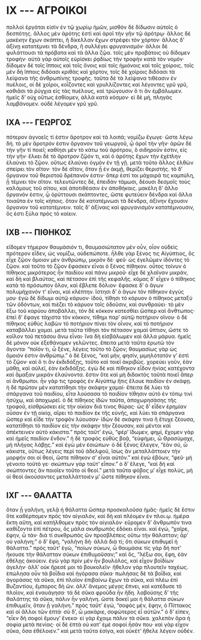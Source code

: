 
# IX --- ΑΓΡΟΙΚΟΙ

πολλοὶ ἐργάται εἰσὶν ἐν τῷ χωρίῳ ἡμῶν, μισθὸν
δὲ δίδωσιν αὐτοῖς ὁ δεσπότης. ἄλλος μὲν ἀρότης ἐστὶ
καὶ ἀροῖ τὴν γῆν τῷ ἀρότρῳ· ἄλλος δὲ μακέκην ἔχων
σκάπτει, ἢ δίκελλαν ἔχων στρέφει τὸν χόρτον· ἄλλος 
δ’ ἀξίνῃ κατατέμνει τὰ δένδρα, ἢ συλλέγει φρυγανισμόν·
ἀλλοι δὲ φυλάττουσι τὰ πρόβατα καὶ τὰ ἄλλα ζῷα.
τοῖς μὲν προβάτοις οὐ δίδομεν τροφήν· αὐτὰ γὰρ
αὑτοῖς εὑρίσκει ῥᾳδίως τὴν τροφὴν κατὰ τὸν νομόν·
δίδομεν δὲ τοῖς ἵπποις καὶ τοῖς ὄνοις καὶ τοῖς ἡμιόνοις
καὶ τοῖς χοίροις. τοῖς μὲν δὴ ἵπποις διδόασι κριθὰς
καὶ χόρτον, τοῖς δὲ χοίροις διδόασι τὰ λείψανα τῆς
ἀνθρωπίνης τροφῆς. ταῦτα δὲ τὰ λείψανα τιθέασιν
ἐν πυέλοις, οἱ δὲ χοῖροι, κοΐζοντες καὶ γρυλλίζοντες
καὶ λέγοντες γρῦ γρῦ, καθιᾶσι τὰ ῥύγχια εἰς τὰς
πυέλους, καὶ τρώγουσιν ὅ τι ἂν ἐμβάλωμεν. ἡμεῖς δ’
οὐχ οὕτως ἐσθίομεν, ἀλλὰ κατὰ κόσμον· εἰ δὲ μή,
πληγὰς λαμβάνομεν. οὐδὲ λέγομεν γρῦ γρῦ.

## IXΑ --- ΓΕΩΡΓΟΣ

πότερον ἀγνοεῖς τί ἐστιν ἄροτρον καὶ τὰ λοιπά;
νομίζω ἔγωγε· ὥστε λέγω δή. τὸ μὲν ἄροτρόν ἐστιν
ὄργανον τοῦ γεωργοῦ, ᾧ ἀροῖ τὴν γῆν· ἀρῶν δὲ τὴν
γῆν τί ποιεῖ; καθίησι μὲν τὸ κάτω τοῦ ἀρότρου,
ὃ σιδηροῦν ἐστιν, εἰς τὴν γῆν· ἕλκει δὲ τὸ ἄροτρον
ζῷόν τι, καὶ ὁ ἀρότης ἔχων τὴν ἐχέτλην ἐλαύνει τὸ
ζῷον. οὕτως ἐλαύνει ὀγμὸν ἐν τῇ γῇ. μετὰ τοῦτο
ἄλλος ἐλθὼν σπείρει τὸν σῖτον· τὸν δὲ σῖτον, ὅταν ᾖ
ἐν ἀκμῇ, θερίζει θεριστής. τὸ δ’ ὄργανον τοῦ θεριστοῦ
δρέπανόν ἐστιν· ὅπερ ἐστί τοι μάχαιρά τις καμπύλη,
ᾗ τέμνει τὸν σῖτον. τελευτῶντες δέ, ἐπειδὰν τάμωσι,
δέουσι δεσμοῖς τοὺς καλάμους τοῦ σίτου, καὶ ἀποτιθέασιν
ἐν ἀποθήκαις. μακέλη δ’ ἄλλο ὄργανόν ἐστιν,
ᾧ ὀρύττουσι σκάπτοντες, ὥστε φυτεύειν δένδρα καὶ
ἄλλα τοιαῦτα ἐν τοῖς κήποις. ὅταν δὲ κατατέμνωσι
τὰ δένδρα, ἀξίνην ἔχουσιν ὄργανον τοῦ κατατέμνειν.
ταῖς δ’ ἀξίναις καὶ φρυγανισμὸν κατατέμνουσιν, ὅς
ἐστι ξύλα πρὸς τὸ καίειν.


## IXΒ --- ΠΙΘΗΚΟΣ

εἴδομεν τήμερον θαυμάσιόν τι, θαυμασιώτατον μὲν
οὖν, οἷον οὐδεὶς πρότερον εἶδεν, ὡς νομίζω, οὐδεπώποτε.
ἦλθε γὰρ ξένος τις Αἰγύπτιος, ὃς εἶχε ζῷον
ὅμοιον μὲν ἀνθρώπῳ, μικρὸν δέ· φεῦ· ὡς ἐγελῶμεν
ἰδόντες τὸ ζῷον. καὶ τοῦτο τὸ ζῷον ἔφασκεν εἶναι
ὁ ξένος πίθηκον. οὗτος τοίνυν ὁ πίθηκος μικρότερος
ἦν παιδίου καὶ πάνυ μικροῦ· εἶχε δὲ χλαῖναν μικράν,
καὶ δὴ καὶ βλαύτας, καὶ πέτασον ἐπὶ τῆς κεφαλῆς.
κόμας δ’ εἶχεν ὁ πίθηκος κατὰ τὸ πρόσωπον ὅλον,
καὶ ἔβλεπε δόλιον· ἔφασκε δ’ ὁ ἄγων πολυμήχανόν
τ’ εἶναι, καὶ κλέπτην. ἵστησι δ’ ὁ ἄγων τὸν πίθηκον
ἐγγύς μου· ἐγὼ δὲ δίδωμι αὐτῷ κάρυον· ἰδού, τίθησι
τὸ κάρυον ὁ πίθηκος μεταξὺ τῶν ὀδόντων, καὶ πιέζει
τὸ κάρυον τοῖς ὀδοῦσιν, καὶ συνθραύει· τὸ μὲν ἔξω
τοῦ καρύου ἀποβάλλει, τὸν δὲ κόκκον κατεσθίει
ὥσπερ καὶ ἄνθτωπος· ἐπεὶ δ’ ἔφαγε τάχιστα τὸν
κόκκον, τίθημι παρ’ αὐτῷ ποτήριον οἴνου· ὁ δὲ
πίθηκος εὐθὺς λαβὼν τὸ ποτήριον πίνει τὸν οἶνον,
καὶ τὸ ποτήριον καταβάλλει χαμαί. μετὰ ταῦτα
τίθησι τὸν πέτασον χαμαὶ ὕπτιον, ὥστε τὸ κοῖλον
τοῦ πετάσου ἄνω εἶναι· ἵνα δὴ εἰσβάλωμεν καὶ ἄλλα
μάρυα. ἡμεῖς δὲ μόνον οὐκ ἐξεθάνομεν γελῶντες.
ἔπειτα μετὰ ταῦτα ἐρωτῶ τὸν ἄγοντα· “ποῖόν τι,
ὦ ξένε, λέγεις τοῦτο τὸ ζῷον; θαυμασίως γὰρ ὡς
ὅμοιόν ἐστιν ἀνθρώπῳ.” ὁ δὲ ξένος, “καὶ μήν, φησίν,
μιμηλότατόν γ’ ἐστὶ τὸ ζῷον· καὶ ὅ τι ἂν ἐκδιδάξῃς,
τοῦτο καὶ τοιεῖ ἀκριβῶς. χορεύει γοῦν, ἐὰν μάθῃ, καὶ
αὐλεῖ, ἐὰν ἐκδιδάξῃς. ἐγὼ δὲ καὶ πίθηκον εἶδον ἡνίας
κατέχοντα καὶ ἅμαξαν μικρὰν ἐλαύνοντα. ἔστιν ὅτε
καὶ μὴ διδακτὸς ταῦτὰ ποιεῖ ἅπερ οἱ ἄνθρωποι. ἦν 
γάρ τις τροφὸς ἐν Αἰγύπτῳ ἥτις ἔλουε παιδίον ἐν
σκάφῃ. ἡ δὲ πρῶτον μὲν κατατίθησι τὴν σκάφην
χαμαί· ἔπειτα δὲ λύει τὰ σπάργανα τοῦ παιδίου,
εἶτα λούσασα τὸ παιδίον τίθησιν αὐτὸ ἐν τόπῳ τινὶ
ἡσύχῳ, καὶ ἀποχωρεῖ. ὁ δὲ πίθηκος ἰδὼν ταῦτα,
ἀποχωρησάσης τῆς τροφοῦ, εἰσθρώσκει εἰς τὴν οἰκίαν
διά τινος θύρας· ὡς δ’ εἶδεν ἐρημίαν οὖσαν ἐν τῇ
οἰκίᾳ, αἴρει τὸ παιδίον ἐκ τῆς εὐνῆς, καὶ λύει τὰ
σπάργανα ὥσπερ καὶ εἶδε τὴν τροφὸν λύουσαν· ἰδὼν
δὲ σκάφην τινα ἣ ἔτυχε ζέουσα, κατατίθησι τὸ παιδίον
εἰς τὴν σκάφην τὴν ζέουσαν, καὶ μέντοι καὶ ἀπέκτεινεν
αὐτὸ κάκιστα.”
πρὸς ταῦτ’ ἐγώ, “φέρ’ ἴδωμεν, φημί, ἔχομεν γὰρ
καὶ ἡμεῖς παιδίον ἔνδον.” ἡ δὲ τροφὸς εὐθὺς βοᾷ,
“εὐφήμει, ὦ Θρασύμαχε, μὴ πλήγας λάβῃς.” καὶ
ἐγὼ μὲν ἐσιώπων· ὁ δὲ ξένος ἔλεγεν, “ἐὰν σύ, ὦ
κάκιστε, οὕτως λέγεις περὶ τοῦ ἀδελφοῦ, ἴσως ἂν
μεταλλάττοιεν τὴν μορφήν σοι οἱ θεοί, ὥστε πίθηκον
σ’ εἶναι αὐτόν.” καὶ ἐγὼ ἐβόων, “φεῦ· μὴ γένοιτο
τοῦτό γε· σκώπτων γὰρ ταῦτ’ εἶπον.” ὁ δ’ ἔλεγε,
“καὶ δὴ καὶ σκώπτοντες ἂν ποιοῖεν τοῦτο οἱ θεοί.”
μετὰ ταῦτα φόβος μ’ εἶχε πολύς, μὴ οἱ θεοὶ ἀκούσαντες
μεταλλάττοιέν μ’ ὥστε πίθηκον εἶναι.


## IXΓ --- ΘΑΛΑΤΤΑ

ὅταν ᾖ γαλήνη, γελᾷ ἡ θάλαττα ὥσπερ προσκαλοῦσα
ἡμᾶς· ἡμεῖς δὲ ἔστιν ὅτε καθέρπομεν πρὸς
τὸν αἰγιαλόν, καὶ δὴ καὶ πλέομεν ἐν πλοι.ῳ. ἡμέρα
ἕκτη αὕτη, καὶ κατήλθομεν πρὸς τὸν αἰγιαλόν·
εὕρομεν δ’ ἄνθρωπόν τινα καθίζοντα ἐπὶ πέτρου, ὃς
μὰλα σκυθρωπὸς ἐδόκει εἶναι. καὶ ἐγώ, “χαῖρε, ἔφην,
ὦ τάν· διὰ τί συκθρωπὸς ὢν προσβλέπεις οὕτω τὴν 
θάλατταν; ἆρ’ οὐ γαλήνη;” ὁ δ’ ἔφη, “γαλήνη δή·
ἀλλὰ διὰ τί; ὅτι σύκων ἐπιθυμεῖ ἡ θάλαττα.” πρὸς
ταῦτ’ ἐγώ, “ποίων σύκων, ὦ θαυμάσιε τίς γὰρ δή
ποτ’ ἤκουσε τὴν θάλατταν σύκων ἐπιθυμοῦσαν;” καὶ
ὅς, “λέξω σοι, ἔφη, ἐὰν ἐθέλῃς ἀκούειν. ἐγὼ γὰρ
πρὶν μὲν ἦν βουλόλος, καὶ εἶχον βοϊδίων ἀγελήν·
ἀλλ’ οὐκ ἤρεσέ μοι τὸ βουκολεῖν· ἤθελον γὰρ πλουτεῖν
ταχέως. ἐπώλησα οὖν τὰ βοΐδια καὶ ἠγόρασα
σῦκα· πωλήσας δὲ τὰ βοΐδια, καὶ ἀγοράσας τὰ
σῦκα, ἐπὶ πλοῖον ἐπιβαίνω ἔχων τὰ σῦκα, καὶ
πλέω ἐπὶ Βυζαντίου, ἔμπορος δὴ ὤν. ἀλλ’ ἄνεμος
μέγας ἔπνει, καὶ κατέδυσε τὸ πλοῖον, καὶ ἐναυάγησα·
τὰ δὲ σῦκα φροῦδα ἦν ἤδη. λαβούσης δ’ τῆς θαλάττης
τὰ σῦκα, πάλιν ἦν γαλήνη. ὥστε δοκεῖ μοι
ἡ θάλαττα σύκων ἐπιθυμεῖν, ὅταν ᾖ γαλήνη.”
πρὸς ταῦτ’ ἐγώ, “σοφὸς μέν, ἔφην, ὁ Πίττακος
καὶ οἱ ἄλλοι τῶν ἑπτά· σὺ δ’, ὦ μακάριε, σοφώτερος
εἶ αὐτῶν.” ὁ δ’ εἰπεν, “εἶεν δὴ σοφοὶ ἔμουγ’ ἕνεκα·
εἰ γὰρ ἔχοιμι πάλιν τὰ σῦκα. χαλεπὸν ἄρα ἡ σοφία
μετὰ πενίας· οἱ δὲ ἑπτὰ οὐ κατ’ ἐμὲ σοφοὶ ἦσάν
που· καὶ γὰρ εἶχον σῦκα, ὅσα ἐθέλοιεν.” καὶ μετὰ
ταῦτα ἐσίγα, καὶ οὐκέτ’ ἤθελε λέγειν οὐδέν.

